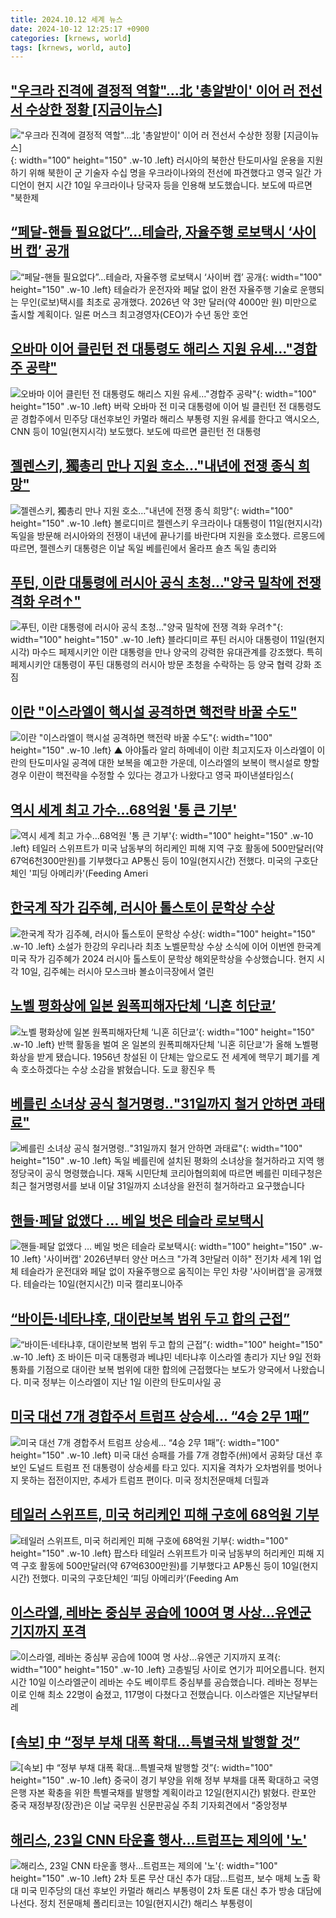 ```yaml
---
title: 2024.10.12 세계 뉴스
date: 2024-10-12 12:25:17 +0900
categories: [krnews, world]
tags: [krnews, world, auto]
---
```

## ["우크라 진격에 결정적 역할"...北 '총알받이' 이어 러 전선서 수상한 정황 [지금이뉴스]](https://n.news.naver.com/mnews/article/052/0002097972)

!["우크라 진격에 결정적 역할"...北 '총알받이' 이어 러 전선서 수상한 정황 [지금이뉴스]](https://mimgnews.pstatic.net/image/origin/052/2024/10/11/2097972.jpg?type=nf220_150){: width="100" height="150" .w-10 .left}
러시아의 북한산 탄도미사일 운용을 지원하기 위해 북한이 군 기술자 수십 명을 우크라이나와의 전선에 파견했다고 영국 일간 가디언이 현지 시간 10일 우크라이나 당국자 등을 인용해 보도했습니다. 보도에 따르면 "북한제

## [“페달-핸들 필요없다”…테슬라, 자율주행 로보택시 ‘사이버 캡’ 공개](https://n.news.naver.com/mnews/article/020/0003591759)

![“페달-핸들 필요없다”…테슬라, 자율주행 로보택시 ‘사이버 캡’ 공개](https://mimgnews.pstatic.net/image/origin/020/2024/10/11/3591759.jpg?type=nf220_150){: width="100" height="150" .w-10 .left}
테슬라가 운전자와 페달 없이 완전 자율주행 기술로 운행되는 무인(로보)택시를 최초로 공개했다. 2026년 약 3만 달러(약 4000만 원) 미만으로 출시할 계획이다. 일론 머스크 최고경영자(CEO)가 수년 동안 호언

## [오바마 이어 클린턴 전 대통령도 해리스 지원 유세…"경합주 공략"](https://n.news.naver.com/mnews/article/003/0012832719)

![오바마 이어 클린턴 전 대통령도 해리스 지원 유세…"경합주 공략"](https://mimgnews.pstatic.net/image/origin/003/2024/10/11/12832719.jpg?type=nf220_150){: width="100" height="150" .w-10 .left}
버락 오바마 전 미국 대통령에 이어 빌 클린턴 전 대통령도 곧 경합주에서 민주당 대선후보인 카멀라 해리스 부통령 지원 유세를 한다고 액시오스, CNN 등이 10일(현지시각) 보도했다. 보도에 따르면 클린턴 전 대통령

## [젤렌스키, 獨총리 만나 지원 호소…"내년에 전쟁 종식 희망"](https://n.news.naver.com/mnews/article/003/0012834749)

![젤렌스키, 獨총리 만나 지원 호소…"내년에 전쟁 종식 희망"](https://mimgnews.pstatic.net/image/origin/003/2024/10/12/12834749.jpg?type=nf220_150){: width="100" height="150" .w-10 .left}
볼로디미르 젤렌스키 우크라이나 대통령이 11일(현지시각) 독일을 방문해 러시아와의 전쟁이 내년에 끝나기를 바란다며 지원을 호소했다. 르몽드에 따르면, 젤렌스키 대통령은 이날 독일 베를린에서 올라프 숄츠 독일 총리와

## [푸틴, 이란 대통령에 러시아 공식 초청…"양국 밀착에 전쟁 격화 우려↑"](https://n.news.naver.com/mnews/article/003/0012834724)

![푸틴, 이란 대통령에 러시아 공식 초청…"양국 밀착에 전쟁 격화 우려↑"](https://mimgnews.pstatic.net/image/origin/003/2024/10/11/12834724.jpg?type=nf220_150){: width="100" height="150" .w-10 .left}
블라디미르 푸틴 러시아 대통령이 11일(현지시각) 마수드 페제시키안 이란 대통령을 만나 양국의 강력한 유대관계를 강조했다. 특히 페제시키안 대통령이 푸틴 대통령의 러시아 방문 초청을 수락하는 등 양국 협력 강화 조짐

## [이란 "이스라엘이 핵시설 공격하면 핵전략 바꿀 수도"](https://n.news.naver.com/mnews/article/055/0001196510)

![이란 "이스라엘이 핵시설 공격하면 핵전략 바꿀 수도"](https://mimgnews.pstatic.net/image/origin/055/2024/10/11/1196510.jpg?type=nf220_150){: width="100" height="150" .w-10 .left}
▲ 아야톨라 알리 하메네이 이란 최고지도자 이스라엘이 이란의 탄도미사일 공격에 대한 보복을 예고한 가운데, 이스라엘의 보복이 핵시설로 향할 경우 이란이 핵전략을 수정할 수 있다는 경고가 나왔다고 영국 파이낸셜타임스(

## [역시 세계 최고 가수…68억원 '통 큰 기부'](https://n.news.naver.com/mnews/article/215/0001183089)

![역시 세계 최고 가수…68억원 '통 큰 기부'](https://mimgnews.pstatic.net/image/origin/215/2024/10/11/1183089.jpg?type=nf220_150){: width="100" height="150" .w-10 .left}
테일러 스위프트가 미국 남동부의 허리케인 피해 지역 구호 활동에 500만달러(약 67억6천300만원)를 기부했다고 AP통신 등이 10일(현지시간) 전했다. 미국의 구호단체인 '피딩 아메리카'(Feeding Ameri

## [한국계 작가 김주혜, 러시아 톨스토이 문학상 수상](https://n.news.naver.com/mnews/article/056/0011816731)

![한국계 작가 김주혜, 러시아 톨스토이 문학상 수상](https://mimgnews.pstatic.net/image/origin/056/2024/10/11/11816731.jpg?type=nf220_150){: width="100" height="150" .w-10 .left}
소설가 한강의 우리나라 최초 노벨문학상 수상 소식에 이어 이번엔 한국계 미국 작가 김주혜가 2024 러시아 톨스토이 문학상 해외문학상을 수상했습니다. 현지 시각 10일, 김주혜는 러시아 모스크바 볼쇼이극장에서 열린

## [노벨 평화상에 일본 원폭피해자단체 ‘니혼 히단쿄’](https://n.news.naver.com/mnews/article/056/0011816994)

![노벨 평화상에 일본 원폭피해자단체 ‘니혼 히단쿄’](https://mimgnews.pstatic.net/image/origin/056/2024/10/11/11816994.jpg?type=nf220_150){: width="100" height="150" .w-10 .left}
반핵 활동을 벌여 온 일본의 원폭피해자단체 '니혼 히단쿄'가 올해 노벨평화상을 받게 됐습니다. 1956년 창설된 이 단체는 앞으로도 전 세계에 핵무기 폐기를 계속 호소하겠다는 수상 소감을 밝혔습니다. 도쿄 황진우 특

## [베를린 소녀상 공식 철거명령‥"31일까지 철거 안하면 과태료"](https://n.news.naver.com/mnews/article/214/0001379565)

![베를린 소녀상 공식 철거명령‥"31일까지 철거 안하면 과태료"](https://mimgnews.pstatic.net/image/origin/214/2024/10/12/1379565.jpg?type=nf220_150){: width="100" height="150" .w-10 .left}
독일 베를린에 설치된 평화의 소녀상을 철거하라고 지역 행정당국이 공식 명령했습니다. 재독 시민단체 코리아협의회에 따르면 베를린 미테구청은 최근 철거명령서를 보내 이달 31일까지 소녀상을 완전히 철거하라고 요구했습니다

## [핸들·페달 없앴다 … 베일 벗은 테슬라 로보택시](https://n.news.naver.com/mnews/article/009/0005377914)

![핸들·페달 없앴다 … 베일 벗은 테슬라 로보택시](https://mimgnews.pstatic.net/image/origin/009/2024/10/11/5377914.jpg?type=nf220_150){: width="100" height="150" .w-10 .left}
'사이버캡' 2026년부터 양산 머스크 "가격 3만달러 이하" 전기차 세계 1위 업체 테슬라가 운전대와 페달 없이 자율주행으로 움직이는 무인 차량 '사이버캡'을 공개했다. 테슬라는 10일(현지시간) 미국 캘리포니아주

## [“바이든·네타냐후, 대이란보복 범위 두고 합의 근접”](https://n.news.naver.com/mnews/article/056/0011816755)

![“바이든·네타냐후, 대이란보복 범위 두고 합의 근접”](https://mimgnews.pstatic.net/image/origin/056/2024/10/11/11816755.jpg?type=nf220_150){: width="100" height="150" .w-10 .left}
조 바이든 미국 대통령과 베냐민 네타냐후 이스라엘 총리가 지난 9일 전화 통화를 기점으로 대이란 보복 범위에 대한 합의에 근접했다는 보도가 양국에서 나왔습니다. 미국 정부는 이스라엘이 지난 1일 이란의 탄도미사일 공

## [미국 대선 7개 경합주서 트럼프 상승세… “4승 2무 1패”](https://n.news.naver.com/mnews/article/469/0000827374)

![미국 대선 7개 경합주서 트럼프 상승세… “4승 2무 1패”](https://mimgnews.pstatic.net/image/origin/469/2024/10/11/827374.jpg?type=nf220_150){: width="100" height="150" .w-10 .left}
미국 대선 승패를 가를 7개 경합주(州)에서 공화당 대선 후보인 도널드 트럼프 전 대통령이 상승세를 타고 있다. 지지율 격차가 오차범위를 벗어나지 못하는 접전이지만, 추세가 트럼프 편이다. 미국 정치전문매체 더힐과

## [테일러 스위프트, 미국 허리케인 피해 구호에 68억원 기부](https://n.news.naver.com/mnews/article/032/0003325663)

![테일러 스위프트, 미국 허리케인 피해 구호에 68억원 기부](https://mimgnews.pstatic.net/image/origin/032/2024/10/11/3325663.jpg?type=nf220_150){: width="100" height="150" .w-10 .left}
팝스타 테일러 스위프트가 미국 남동부의 허리케인 피해 지역 구호 활동에 500만달러(약 67억6300만원)를 기부했다고 AP통신 등이 10일(현지시간) 전했다. 미국의 구호단체인 ‘피딩 아메리카’(Feeding Am

## [이스라엘, 레바논 중심부 공습에 100여 명 사상…유엔군 기지까지 포격](https://n.news.naver.com/mnews/article/437/0000413817)

![이스라엘, 레바논 중심부 공습에 100여 명 사상…유엔군 기지까지 포격](https://mimgnews.pstatic.net/image/origin/437/2024/10/11/413817.jpg?type=nf220_150){: width="100" height="150" .w-10 .left}
고층빌딩 사이로 연기가 피어오릅니다. 현지시간 10일 이스라엘군이 레바논 수도 베이루트 중심부를 공습했습니다. 레바논 정부는 이로 인해 최소 22명이 숨졌고, 117명이 다쳤다고 전했습니다. 이스라엘은 지난달부터 레

## [[속보] 中 “정부 부채 대폭 확대…특별국채 발행할 것”](https://n.news.naver.com/mnews/article/081/0003486551)

![[속보] 中 “정부 부채 대폭 확대…특별국채 발행할 것”](https://mimgnews.pstatic.net/image/origin/081/2024/10/12/3486551.jpg?type=nf220_150){: width="100" height="150" .w-10 .left}
중국이 경기 부양을 위해 정부 부채를 대폭 확대하고 국영은행 자본 확충을 위한 특별국채를 발행할 계획이라고 12일(현지시간) 밝혔다. 란포안 중국 재정부장(장관)은 이날 국무원 신문판공실 주최 기자회견에서 “중앙정부

## [해리스, 23일 CNN 타운홀 행사…트럼프는 제의에 '노'](https://n.news.naver.com/mnews/article/001/0014977802)

![해리스, 23일 CNN 타운홀 행사…트럼프는 제의에 '노'](https://mimgnews.pstatic.net/image/origin/001/2024/10/11/14977802.jpg?type=nf220_150){: width="100" height="150" .w-10 .left}
2차 토론 무산 대신 추가 대담…트럼프, 보수 매체 노출 확대 미국 민주당의 대선 후보인 카멀라 해리스 부통령이 2차 토론 대신 추가 방송 대담에 나선다. 정치 전문매체 폴리티코는 10일(현지시간) 해리스 부통령이

